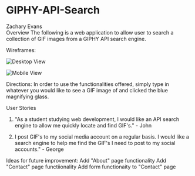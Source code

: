 # GIPHY-API-Search
  Zachary Evans   
Overview
The following is a web application to allow user to search a collection of GIF images from a GIPHY API search engine.

Wireframes:

<img src="documents/desktopview.PNG/" class="img-responsive" alt="Desktop View"> </div>

<img src="documents/mobileview.PNG/" class="img-responsive" alt="Mobile View"> </div>

Directions:
In order to use the functionalities offered, simply type in whatever you would like to see a GIF image of and clicked the blue magnifying glass.

User Stories
1. "As a student studying web development, I would like an API search engine to allow me quickly locate and find GIF's." - John

2. I post GIF's to my social media account on a regular basis. I would like a search engine to help me find the GIF's I need to post to my social accounts." - George


Ideas for future improvement:
    Add "About" page functionality
    Add "Contact" page functiionality
    Add form functionaity to "Contact" page
